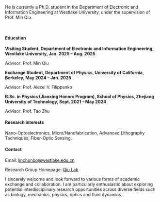 

He is currently a Ph.D. student in the Department of Electronic and Information Engineering at Westlake University, under the supervision of Prof. Min Qiu.

<br>

#### Education
**Visiting Student, Department of Electronic and Information Engineering, Westlake University, Jan. 2025 – Aug. 2025**

Advisor: Prof. Min Qiu

**Exchange Student, Department of Physics, University of California, Berkeley, May 2024 – Jan. 2025**

Advisor: Prof. Alexei V. Filippenko

**B.Sc. in Physics (Jianxing Honors Program), School of Physics, Zhejiang University of Technology, Sept. 2021 – May 2024**

Advisor: Prof. Tao Zhu

#### Research Interests
Nano-Optoelectronics, Micro/Nanofabrication, Advanced Lithography Techniques, Fiber-Optic Sensing.

#### Contact

Email: linchunbo@westlake.edu.cn

Research Group Homepage: [Qiu Lab](https://qiu.lab.westlake.edu.cn/)

I sincerely welcome and look forward to various forms of academic exchange and collaboration. I am particularly enthusiastic about exploring potential interdisciplinary research opportunities across diverse fields such as  biology, mechanics, physics, optics and fluid dynamics.

